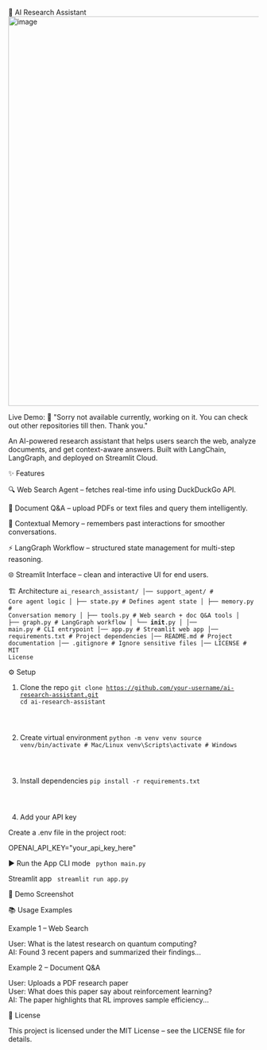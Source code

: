 🧠 AI Research Assistant
<img width="1900" height="784" alt="image" src="https://github.com/user-attachments/assets/f0e9374f-5302-4708-be6f-d6d362eb3501" />

Live Demo: 🚀 "Sorry not available currently, working on it. You can check out other repositories till then. Thank you."

An AI-powered research assistant that helps users search the web, analyze documents, and get context-aware answers. Built with LangChain, LangGraph, and deployed on Streamlit Cloud.

✨ Features

🔍 Web Search Agent – fetches real-time info using DuckDuckGo API.

📄 Document Q&A – upload PDFs or text files and query them intelligently.

🧠 Contextual Memory – remembers past interactions for smoother conversations.

⚡ LangGraph Workflow – structured state management for multi-step reasoning.

🌐 Streamlit Interface – clean and interactive UI for end users.

🏗️ Architecture
<code>ai_research_assistant/
│── support_agent/          # Core agent logic
│   ├── state.py            # Defines agent state
│   ├── memory.py           # Conversation memory
│   ├── tools.py            # Web search + doc Q&A tools
│   ├── graph.py            # LangGraph workflow
│   └── __init__.py
│
│── main.py                 # CLI entrypoint
│── app.py                  # Streamlit web app
│── requirements.txt        # Project dependencies
│── README.md               # Project documentation
│── .gitignore              # Ignore sensitive files
│── LICENSE                 # MIT License
</code>


⚙️ Setup
1. Clone the repo
<code>git clone https://github.com/your-username/ai-research-assistant.git
cd ai-research-assistant
</code>


2. Create virtual environment
<code>python -m venv venv
source venv/bin/activate   # Mac/Linux
venv\Scripts\activate      # Windows
</code>


3. Install dependencies
<code>pip install -r requirements.txt
</code>


4. Add your API key

Create a .env file in the project root:

OPENAI_API_KEY="your_api_key_here"

▶️ Run the App
CLI mode
<code>
python main.py
</code>

Streamlit app
<code>
streamlit run app.py
</code>

📸 Demo Screenshot



📚 Usage Examples

Example 1 – Web Search

User: What is the latest research on quantum computing?  
AI: Found 3 recent papers and summarized their findings...  


Example 2 – Document Q&A

User: Uploads a PDF research paper  
User: What does this paper say about reinforcement learning?  
AI: The paper highlights that RL improves sample efficiency...  

📜 License

This project is licensed under the MIT License – see the LICENSE
 file for details.



